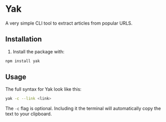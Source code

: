 # Yak
A very simple CLI tool to extract articles from popular URLS.

## Installation
1. Install the package with:
```bash
npm install yak
```
## Usage
The full syntax for Yak look like this:
```bash
yak -c --link <link>
``` 
The `-c` flag is optional. Including it the terminal will automatically copy the text to your clipboard.
